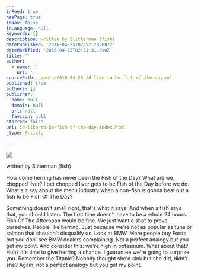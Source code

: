 ```yaml
---
inFeed: true
hasPage: true
inNav: false
inLanguage: null
keywords: []
description: written by Slitterman (fish)
datePublished: '2016-04-25T02:52:28.607Z'
dateModified: '2016-04-25T02:51:31.290Z'
title: ''
author:
  - name: ''
    url: ''
sourcePath: _posts/2016-04-25-id-like-to-be-fish-of-the-day.md
published: true
authors: []
publisher:
  name: null
  domain: null
  url: null
  favicon: null
starred: false
url: id-like-to-be-fish-of-the-day/index.html
_type: Article

---
```

![](https://s3-us-west-2.amazonaws.com/the-grid-img/p/98cf0e6c2f7a20f73f51327a82cf3c97430e0c28.jpg)

written by Slitterman (fish)

How come herring has never been the Fish of the Day? What are we, chopped liver? I bet chopped liver gets to be Fish of the Day before we do. What's it say about the menu industry when a non-fish is gonna beat out a fish to be Fish Of The Day? 

Something doesn't smell right, that's what it says. And when a fish says that, you should listen. The first time doesn't have to be a whole 24 hours. Fish Of The Afternoon would be fine. We just want a shot to prove ourselves. People like herring. Just because we're not as popular as tuna or salmon that shouldn't disqualify us. Look at BMW. More people buy Fords but you don' see BMW dealers complaining. Not a perfect analogy but you get my point. And consider this: we're high in potassium. What about that? Huh? It's time to give herring a chance. I guarantee we're going to surprise you. Remember the Titanic? Nobody thought she'd sink but she did, didn't she? Again, not a perfect analogy but you get my point.